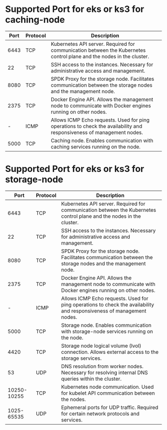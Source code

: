 # Supported Port for eks or ks3 for caching-node

|  Port          |   Protocol    | Description 
| -------------- | ------------- | -------------
| 6443           | TCP           | Kubernetes API server. Required for communication between the Kubernetes control plane and the nodes in the cluster.
| 22             | TCP           | SSH access to the instances. Necessary for administrative access and management.
| 8080           | TCP           | SPDK Proxy for the storage node. Facilitates communication between the storage nodes and the management node.
| 2375           | TCP           | Docker Engine API. Allows the management node to communicate with Docker engines running on other nodes.
|  -             | ICMP          | Allows ICMP Echo requests. Used for ping operations to check the availability and responsiveness of management nodes.
|  5000          | TCP           | Caching node. Enables communication with caching services running on the node.


# Supported Port for eks or ks3 for storage-node

|  Port          |   Protocol    | Description 
| -------------- | ------------- | -------------
| 6443           | TCP           | Kubernetes API server. Required for communication between the Kubernetes control plane and the nodes in the cluster.
| 22             | TCP           | SSH access to the instances. Necessary for administrative access and management.
| 8080           | TCP           | SPDK Proxy for the storage node. Facilitates communication between the storage nodes and the management node.
| 2375           | TCP           | Docker Engine API. Allows the management node to communicate with Docker engines running on other nodes.
|  -             | ICMP          | Allows ICMP Echo requests. Used for ping operations to check the availability and responsiveness of management nodes.
|  5000          | TCP           | Storage node. Enables communication with storage-node services running on the node.
|  4420          | TCP           | Storage node logical volume (lvol) connection. Allows external access to the storage services.
|  53            | UDP           | DNS resolution from worker nodes. Necessary for resolving internal DNS queries within the cluster.
|  10250-10255   | TCP           | Kubernetes node communication. Used for kubelet API communication between the nodes.
|  1025-65535	 | UDP           | Ephemeral ports for UDP traffic. Required for certain network protocols and services.
